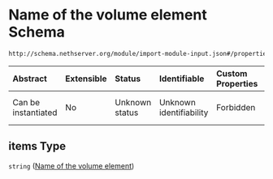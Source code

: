 # Name of the volume element Schema

```txt
http://schema.nethserver.org/module/import-module-input.json#/properties/volumes/items
```



| Abstract            | Extensible | Status         | Identifiable            | Custom Properties | Additional Properties | Access Restrictions | Defined In                                                                           |
| :------------------ | :--------- | :------------- | :---------------------- | :---------------- | :-------------------- | :------------------ | :----------------------------------------------------------------------------------- |
| Can be instantiated | No         | Unknown status | Unknown identifiability | Forbidden         | Allowed               | none                | [import-module-input.json\*](module/import-module-input.json "open original schema") |

## items Type

`string` ([Name of the volume element](import-module-input-properties-initial-volume-set-where-the-module-state-is-stored-name-of-the-volume-element.md))

